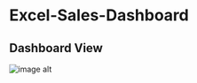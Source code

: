 # Excel-Sales-Dashboard
## Dashboard View
![image alt]([https://github.com/DilrukshiManjula07/Power-BI-Mobile-Sales-Dashboard/blob/5282e0b53047c07373a04dda3ee973b3791e11df/Dashboard1.jpg](https://github.com/DilrukshiManjula07/Excel-Sales-Dashboard/blob/43299a63aba9bc2354f768edac98bc46933d6df3/Sales%20Dashboard.jpg))
